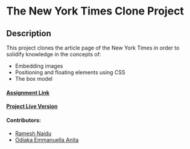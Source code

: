 # The New York Times Clone Project

## Description
This project clones the article page of the New York Times in order to solidify knowledge in the concepts of:
- Embedding images
- Positioning and floating elements using CSS
- The box model

#### [Assignment Link](https://www.theodinproject.com/courses/html5-and-css3/lessons/positioning-and-floating-elements)

#### [Project Live Version](https://rna.github.io/nytimes-clone)

#### Contributors:
 * [Ramesh Naidu](https://github.com/rna)
 * [Odiaka Emmanuella Anita](https://github.com/Audrey-Ella-xo)